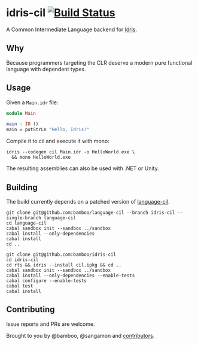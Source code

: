 # idris-cil [![Build Status](https://travis-ci.org/bamboo/idris-cil.png?branch=master)](https://travis-ci.org/bamboo/idris-cil)

A Common Intermediate Language backend for [Idris](http://http://www.idris-lang.org/).

## Why

Because programmers targeting the CLR deserve a modern pure functional language with dependent types.

## Usage

Given a `Main.idr` file:

```idris
module Main

main : IO ()
main = putStrLn "Hello, Idris!"
```

Compile it to cil and execute it with mono:

```
idris --codegen cil Main.idr -o HelloWorld.exe \
  && mono HelloWorld.exe
```

The resulting assemblies can also be used with .NET or Unity.

## Building

The build currently depends on a patched version of [language-cil](https://github.com/tomlokhorst/language-cil).

```
git clone git@github.com:bamboo/language-cil --branch idris-cil --single-branch language-cil
cd language-cil
cabal sandbox init --sandbox ../sandbox
cabal install --only-dependencies
cabal install
cd ..

git clone git@github.com:bamboo/idris-cil
cd idris-cil
cd rts && idris --install cil.ipkg && cd ..
cabal sandbox init --sandbox ../sandbox
cabal install --only-dependencies --enable-tests
cabal configure --enable-tests
cabal test
cabal install
```

## Contributing

Issue reports and PRs are welcome.

Brought to you by @bamboo, @sangamon and [contributors](https://github.com/bamboo/idris-cil/graphs/contributors).


